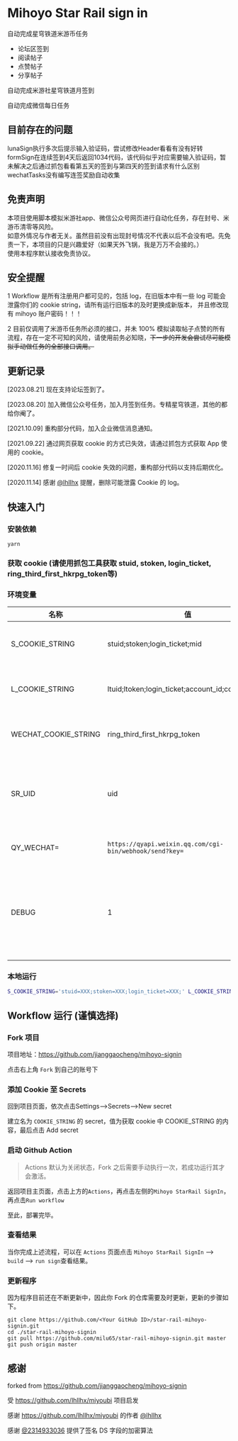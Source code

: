 # Mihoyo Star Rail sign in

自动完成星穹铁道米游币任务
- 论坛区签到
- 阅读帖子
- 点赞帖子
- 分享帖子

自动完成米游社星穹铁道月签到

自动完成微信每日任务

## 目前存在的问题
lunaSign执行多次后提示输入验证码，尝试修改Header看看有没有好转  
formSign在连续签到4天后返回1034代码，该代码似乎对应需要输入验证码，暂未解决之后通过抓包看看第五天的签到与第四天的签到请求有什么区别
wechatTasks没有编写连签奖励自动收集

## 免责声明
本项目使用脚本模拟米游社app、微信公众号网页进行自动化任务，存在封号、米游币清零等风险。   
如意外情况与作者无关。虽然目前没有出现封号情况不代表以后不会没有吧。先免责一下，本项目的只是兴趣爱好（如果天外飞锅，我是万万不会接的。）   
使用本程序默认接收免责协议。   

## 安全提醒  
1 Workflow 是所有注册用户都可见的，包括 log，在旧版本中有一些 log 可能会泄露你们的 cookie string，请所有运行旧版本的及时更换成新版本，
并且修改现有 mihoyo 账户密码！！！

2 目前仅调用了米游币任务所必须的接口，并未 100% 模拟读取帖子点赞的所有流程，存在一定不可知的风险，请使用前务必知晓，~~下一步的开发会尝试尽可能模拟手动做任务的全部接口调用。~~

## 更新记录
[2023.08.21] 现在支持论坛签到了。

[2023.08.20] 加入微信公众号任务，加入月签到任务。专精星穹铁道，其他的都给你阉了。

[2021.10.09] 重构部分代码，加入企业微信消息通知。

[2021.09.22] 通过网页获取 cookie 的方式已失效，请通过抓包方式获取 App 使用的 cookie。

[2020.11.16] 修复一时间后 cookie 失效的问题，重构部分代码以支持后期优化。

[2020.11.14] 感谢 [@lhllhx](https://github.com/lhllhx) 提醒，删除可能泄露 Cookie 的 log。

## 快速入门

### 安装依赖
```
yarn
```

### 获取 cookie (请使用抓包工具获取 stuid, stoken, login_ticket, ring_third_first_hkrpg_token等)

### 环境变量
| 名称                   | 值                                                       | 备注                                     |
|----------------------|---------------------------------------------------------|----------------------------------------|
| S_COOKIE_STRING      | stuid;stoken;login_ticket;mid                           | 通过抓包米游社自行获取                            |
| L_COOKIE_STRING      | ltuid;ltoken;login_ticket;account_id;cookie_token       | 通过抓包米游社自行获取                            |
| WECHAT_COOKIE_STRING | ring_third_first_hkrpg_token                            | 通过抓包微信自行获取                             |
| SR_UID               | uid                                                     | 通过抓包米游社POST BODY自行获取                   |
| QY_WECHAT=           | `https://qyapi.weixin.qq.com/cgi-bin/webhook/send?key=` | 企业微信机器人 URL                            |
| DEBUG                | 1                                                       | 默认 info 级别, DEBUG = 1 则开启 debug 级别日志输出 |

### 本地运行
```bash
S_COOKIE_STRING='stuid=XXX;stoken=XXX;login_ticket=XXX;' L_COOKIE_STRING='account_id=XXX; cookie_token=XXX; login_ticket=XXX; ltoken=XXX; ltuid=XXX;' SR_UID='XXX' WECHAT_COOKIE_STRING='ring_third_first_hkrpg_token=XXX' node dist/main.js
```

## Workflow 运行 (谨慎选择)
### Fork 项目  

项目地址：https://github.com/jianggaocheng/mihoyo-signin  

点击右上角 `Fork` 到自己的账号下

### 添加 Cookie 至 Secrets
回到项目页面，依次点击Settings-->Secrets-->New secret

建立名为 `COOKIE_STRING` 的 secret，值为获取 cookie 中 COOKIE_STRING 的内容，最后点击 Add secret

### 启动 Github Action

> Actions 默认为关闭状态，Fork 之后需要手动执行一次，若成功运行其才会激活。

返回项目主页面，点击上方的`Actions`，再点击左侧的`Mihoyo StarRail SignIn`，再点击`Run workflow`

至此，部署完毕。

### 查看结果

当你完成上述流程，可以在 `Actions` 页面点击 `Mihoyo StarRail SignIn` --> `build` --> `run sign`查看结果。

### 更新程序

因为程序目前还在不断更新中，因此你 Fork 的仓库需要及时更新，更新的步骤如下。

```
git clone https://github.com/<Your GitHub ID>/star-rail-mihoyo-signin.git
cd ./star-rail-mihoyo-signin
git pull https://github.com/milu65/star-rail-mihoyo-signin.git master
git push origin master
```

## 感谢
forked from https://github.com/jianggaocheng/mihoyo-signin

受 https://github.com/lhllhx/miyoubi 项目启发  

感谢 https://github.com/lhllhx/miyoubi 的作者 [@lhllhx](https://github.com/lhllhx)  

感谢 [@2314933036](https://github.com/2314933036) 提供了签名 DS 字段的加密算法  
